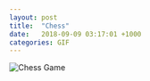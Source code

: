 ```yaml
---
layout: post
title:  "Chess"
date:   2018-09-09 03:17:01 +1000
categories: GIF
---
```


![Chess Game](/assets/images/gifs/chess-game.gif "Chess Game")